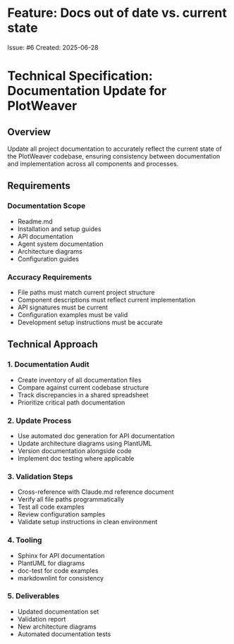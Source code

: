 # Feature: Docs out of date vs. current state

Issue: #6
Created: 2025-06-28

# Technical Specification: Documentation Update for PlotWeaver

## Overview
Update all project documentation to accurately reflect the current state of the PlotWeaver codebase, ensuring consistency between documentation and implementation across all components and processes.

## Requirements

### Documentation Scope
- Readme.md
- Installation and setup guides
- API documentation
- Agent system documentation
- Architecture diagrams
- Configuration guides

### Accuracy Requirements
- File paths must match current project structure
- Component descriptions must reflect current implementation
- API signatures must be current
- Configuration examples must be valid
- Development setup instructions must be accurate

## Technical Approach

### 1. Documentation Audit
- Create inventory of all documentation files
- Compare against current codebase structure
- Track discrepancies in a shared spreadsheet
- Prioritize critical path documentation

### 2. Update Process
- Use automated doc generation for API documentation
- Update architecture diagrams using PlantUML
- Version documentation alongside code
- Implement doc testing where applicable

### 3. Validation Steps
- Cross-reference with Claude.md reference document
- Verify all file paths programmatically
- Test all code examples
- Review configuration samples
- Validate setup instructions in clean environment

### 4. Tooling
- Sphinx for API documentation
- PlantUML for diagrams
- doc-test for code examples
- markdownlint for consistency

### 5. Deliverables
- Updated documentation set
- Validation report
- New architecture diagrams
- Automated documentation tests